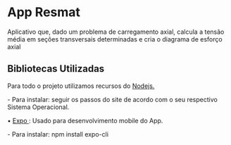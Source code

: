 # App Resmat
Aplicativo que, dado um problema de carregamento axial, calcula a tensão média em seções transversais determinadas e cria o diagrama de esforço axial

<h2> Bibliotecas Utilizadas </h2>

<p>Para todo o projeto utilizamos recursos do <a href= "https://nodejs.org/en/"/> Nodejs.</a></p>
<p>   - Para instalar: seguir os passos do site de acordo com o seu respectivo Sistema Operacional. </p>

<p> • <a href= "https://expo.io/"/> Expo </a>: Usado para desenvolvimento mobile do App. </p>
<p>   - Para instalar: npm install expo-cli</p>

